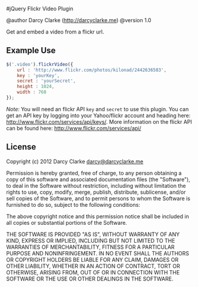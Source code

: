 #jQuery Flickr Video Plugin

@author Darcy Clarke (http://darcyclarke.me)
@version 1.0
 
 Get and embed a video from a flickr url. 

 ## Example Use
 
 ```javascript
 $('.video').flickrVideo({ 
     url : 'http://www.flickr.com/photos/kilonad/2442636583', 
     key : 'yourKey', 
     secret : 'yourSecret',
     height : 1024, 
     width : 768 
 });
```

*Note:*  You will need an flickr API `key` and `secret` to use this plugin. You can get an API key by logging into your Yahoo/flickr account and heading here: http://www.flickr.com/services/api/keys/. More information on the flickr API can be found here: http://www.flickr.com/services/api/

 ## License

Copyright (c) 2012 Darcy Clarke <darcy@darcyclarke.me>

Permission is hereby granted, free of charge, to any person obtaining a copy of this software and associated documentation files (the "Software"), to deal in the Software without restriction, including without limitation the rights to use, copy, modify, merge, publish, distribute, sublicense, and/or sell copies of the Software, and to permit persons to whom the Software is furnished to do so, subject to the following conditions:

The above copyright notice and this permission notice shall be included in all copies or substantial portions of the Software.

THE SOFTWARE IS PROVIDED "AS IS", WITHOUT WARRANTY OF ANY KIND, EXPRESS OR IMPLIED, INCLUDING BUT NOT LIMITED TO THE WARRANTIES OF MERCHANTABILITY, FITNESS FOR A PARTICULAR PURPOSE AND NONINFRINGEMENT. IN NO EVENT SHALL THE AUTHORS OR COPYRIGHT HOLDERS BE LIABLE FOR ANY CLAIM, DAMAGES OR OTHER LIABILITY, WHETHER IN AN ACTION OF CONTRACT, TORT OR OTHERWISE, ARISING FROM, OUT OF OR IN CONNECTION WITH THE SOFTWARE OR THE USE OR OTHER DEALINGS IN THE SOFTWARE. 